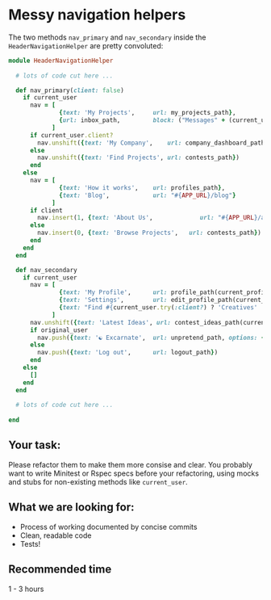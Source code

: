 # Messy navigation helpers

The two methods `nav_primary` and `nav_secondary` inside the `HeaderNavigationHelper` are pretty convoluted:

```ruby
module HeaderNavigationHelper
  
  # lots of code cut here ...

  def nav_primary(client: false)
    if current_user
      nav = [
              {text: 'My Projects',     url: my_projects_path},
              {url: inbox_path,         block: ("Messages" + (current_user.unread_messages.present? ? " <span class=\"unread-messages\">#{current_user.unread_messages.count}<span>" : '')).html_safe}
            ]
      if current_user.client?
        nav.unshift({text: 'My Company',    url: company_dashboard_path})
      else
        nav.unshift({text: 'Find Projects', url: contests_path})
      end
    else
      nav = [
              {text: 'How it works',    url: profiles_path},
              {text: 'Blog',            url: "#{APP_URL}/blog"}
            ]
      if client
        nav.insert(1, {text: 'About Us',             url: "#{APP_URL}/about"})
      else
        nav.insert(0, {text: 'Browse Projects',   url: contests_path})
      end
    end
  end

  def nav_secondary
    if current_user
      nav = [
              {text: 'My Profile',      url: profile_path(current_profile)},
              {text: 'Settings',        url: edit_profile_path(current_profile)},
              {text: "Find #{current_user.try(:client?) ? 'Creatives' : 'Collaborators'}",    url: profiles_path},
            ]
      nav.unshift({text: 'Latest Ideas', url: contest_ideas_path(current_user.jury_in_contest)}) if current_user.jury_in_contest
      if original_user
        nav.push({text: '☯ Excarnate',  url: unpretend_path, options: {style: 'color: green'}})
      else
        nav.push({text: 'Log out',      url: logout_path})
      end
    else
      []
    end
  end
  
  # lots of code cut here ...
  
end
```


## Your task:
Please refactor them to make them more consise and clear. You probably want to write Minitest or Rspec specs before your refactoring, using mocks and stubs for non-existing methods like `current_user`.

## What we are looking for:
* Process of working documented by concise commits
* Clean, readable code
* Tests!

## Recommended time
1 - 3 hours
